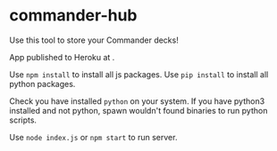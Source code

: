 # commander-hub

Use this tool to store your Commander decks!

App published to Heroku at .

Use `npm install` to install all js packages.
Use `pip install` to install all python packages.

Check you have installed `python` on your system. If you have python3 installed and not python, spawn wouldn't found binaries to run python scripts.

Use `node index.js` or `npm start` to run server.